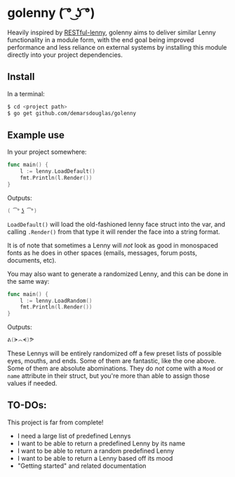 # golenny ( ͡° ͜ʖ ͡°)

Heavily inspired by [RESTful-lenny](https://github.com/LennyToday/RESTful-lenny),
golenny aims to deliver similar Lenny functionality in a module form, with the end goal
being improved performance and less reliance on external systems by installing this module
directly into your project dependencies.

## Install

In a terminal:
```sh
$ cd <project path>
$ go get github.com/demarsdouglas/golenny
```

## Example use

In your project somewhere:
```go
func main() {
    l := lenny.LoadDefault()
    fmt.Println(l.Render())
}
```

Outputs:
```go
( ͡° ͜ʖ ͡°)
```

`LoadDefault()` will load the old-fashioned lenny face struct into the var, and calling `.Render()` from
that type it will render the face into a string format.

It is of note that sometimes a Lenny will _not_ look as good in monospaced fonts as he does in other
spaces (emails, messages, forum posts, documents, etc).

You may also want to generate a randomized Lenny, and this can be done in the same way:
```go
func main() {
    l := lenny.LoadRandom()
    fmt.Println(l.Render())
}
```

Outputs:
```go
ᕕ(ᗒ෴ᗕ)ᕗ
```

These Lennys will be entirely randomized off a few preset lists of possible eyes, mouths, and ends. Some of
them are fantastic, like the one above. Some of them are absolute abominations. They do _not_ come with a `Mood`
or `name` attribute in their struct, but you're more than able to assign those values if needed.

## TO-DOs:

This project is far from complete!

- I need a large list of predefined Lennys
- I want to be able to return a predefined Lenny by its name
- I want to be able to return a random predefined Lenny
- I want to be able to return a Lenny based off its mood
- "Getting started" and related documentation
